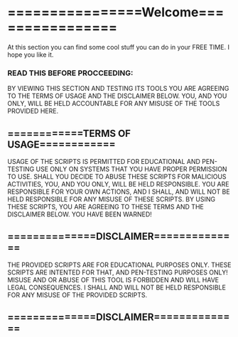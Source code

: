 <h1>================Welcome================</h1>

<p>At this section you can find some cool stuff you
can do in your FREE TIME. I hope you like it.</p>

<h3>READ THIS BEFORE PROCCEEDING:</h3>
<p>BY VIEWING THIS SECTION AND TESTING ITS TOOLS YOU ARE AGREEING TO THE TERMS OF USAGE AND THE DISCLAIMER BELOW.
YOU, AND YOU ONLY, WILL BE HELD ACCOUNTABLE FOR ANY MISUSE OF THE TOOLS PROVIDED HERE.</p>






<h2>============TERMS OF USAGE============</h2>
<p>USAGE OF THE SCRIPTS IS PERMITTED FOR EDUCATIONAL AND PEN-TESTING USE ONLY ON SYSTEMS
THAT YOU HAVE PROPER PERMISSION TO USE. SHALL YOU DECIDE TO ABUSE THESE SCRIPTS FOR
MALICIOUS ACTIVITIES, YOU, AND YOU ONLY, WILL BE HELD RESPONSIBLE.
YOU ARE RESPONSIBLE FOR YOUR OWN ACTIONS, AND I SHALL, AND WILL NOT BE HELD RESPONSIBLE
FOR ANY MISUSE OF THESE SCRIPTS. BY USING THESE SCRIPTS, YOU ARE AGREEING TO THESE TERMS
AND THE DISCLAIMER BELOW. YOU HAVE BEEN WARNED!</p>
<h2>==============DISCLAIMER==============</h2>
<p>THE PROVIDED SCRIPTS ARE FOR EDUCATIONAL PURPOSES ONLY.
THESE SCRIPTS ARE INTENTED FOR THAT, AND PEN-TESTING PURPOSES ONLY!
MISUSE AND OR ABUSE OF THIS TOOL IS FORBIDDEN AND WILL HAVE LEGAL CONSEQUENCES. I SHALL
AND WILL NOT BE HELD RESPONSIBLE FOR ANY MISUSE OF THE PROVIDED SCRIPTS.</p>
<h2>==============DISCLAIMER==============</h2>
